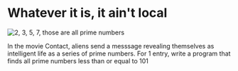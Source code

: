# Whatever it is, it ain't local

![2, 3, 5, 7, those are all prime numbers](https://storage.googleapis.com/vidsums/ec13506b-ef42-4f14-9182-fa4d893035e1_text.gif)

In the movie Contact, aliens send a messsage revealing themselves as intelligent life as a series of prime numbers.  For 1 entry, write a program that finds all prime numbers less than or equal to 101
